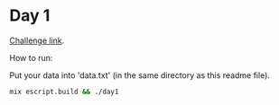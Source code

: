 # Day 1

[Challenge link](https://adventofcode.com/2023/day/1).

How to run:

Put your data into 'data.txt' (in the same directory as this readme file).

```sh
mix escript.build && ./day1
```
